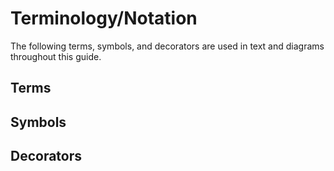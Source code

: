 # Terminology/Notation

The following terms, symbols, and decorators are used in text and diagrams throughout this guide.

## Terms


## Symbols


## Decorators

